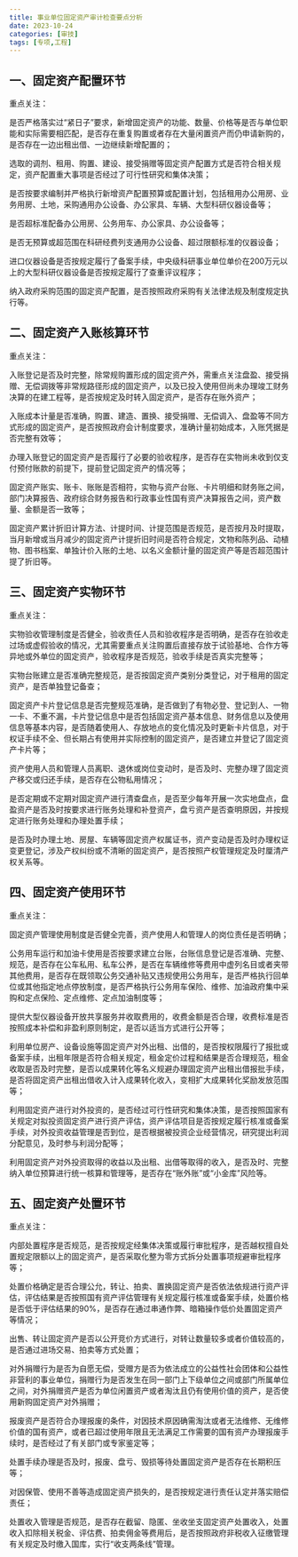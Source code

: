 ```yaml
---
title: 事业单位固定资产审计检查要点分析
date: 2023-10-24
categories: [审技]
tags: [专项,工程]
---
```


## 一、固定资产配置环节

重点关注：

是否严格落实过“紧日子”要求，新增固定资产的功能、数量、价格等是否与单位职能和实际需要相匹配，是否存在重复购置或者存在大量闲置资产而仍申请新购的，是否存在一边出租出借、一边继续新增配置的；

选取的调剂、租用、购置、建设、接受捐赠等固定资产配置方式是否符合相关规定，资产配置重大事项是否经过了可行性研究和集体决策；

是否按要求编制并严格执行新增资产配置预算或配置计划，包括租用办公用房、业务用房、土地，采购通用办公设备、办公家具、车辆、大型科研仪器设备等；

是否超标准配备办公用房、公务用车、办公家具、办公设备等；

是否无预算或超范围在科研经费列支通用办公设备、超过限额标准的仪器设备；

进口仪器设备是否按规定履行了备案手续，中央级科研事业单位单价在200万元以上的大型科研仪器设备是否按规定履行了查重评议程序；

纳入政府采购范围的固定资产配置，是否按照政府采购有关法律法规及制度规定执行等。

## 二、固定资产入账核算环节

重点关注：

入账登记是否及时完整，除常规购置形成的固定资产外，需重点关注盘盈、接受捐赠、无偿调拨等非常规路径形成的固定资产，以及已投入使用但尚未办理竣工财务决算的在建工程等，是否按规定及时转入固定资产，是否存在账外资产；

入账成本计量是否准确，购置、建造、置换、接受捐赠、无偿调入、盘盈等不同方式形成的固定资产，是否按照政府会计制度要求，准确计量初始成本，入账凭据是否完整有效等；

办理入账登记的固定资产是否履行了必要的验收程序，是否存在实物尚未收到仅支付预付账款的前提下，提前登记固定资产的情况等；

固定资产账实、账卡、账账是否相符，实物与资产台账、卡片明细和财务账之间，部门决算报告、政府综合财务报告和行政事业性国有资产决算报告之间，资产数量、金额是否一致等；

固定资产累计折旧计算方法、计提时间、计提范围是否规范，是否按月及时提取，当月新增或当月减少的固定资产计提折旧时间是否符合规定，文物和陈列品、动植物、图书档案、单独计价入账的土地、以名义金额计量的固定资产等是否超范围计提了折旧等。

## 三、固定资产实物环节

重点关注：

实物验收管理制度是否健全，验收责任人员和验收程序是否明确，是否存在验收走过场或虚假验收的情况，尤其需要重点关注购置后直接存放于试验基地、合作方等异地或外单位的固定资产，验收程序是否规范，验收手续是否真实完整等；

实物台账建立是否准确完整规范，是否按固定资产类别分类登记，对于租用的固定资产，是否单独登记备查；

固定资产卡片登记信息是否完整规范准确，是否做到了有物必登、登记到人、一物一卡、不重不漏，卡片登记信息中是否包括固定资产基本信息、财务信息以及使用信息等基本内容，是否随着使用人、存放地点的变化情况及时更新卡片信息，对于权证手续不全、但长期占有使用并实际控制的固定资产，是否建立并登记了固定资产卡片等；

资产使用人员和管理人员离职、退休或岗位变动时，是否及时、完整办理了固定资产移交或归还手续，是否存在公物私用情况；

是否定期或不定期对固定资产进行清查盘点，是否至少每年开展一次实地盘点，盘盈资产是否及时按要求进行账务处理和补登资产，盘亏资产是否查明原因，并按规定进行账务处理和办理处置手续；

是否及时办理土地、房屋、车辆等固定资产权属证书，资产变动是否及时办理权证变更登记，涉及产权纠纷或不清晰的固定资产，是否按照产权管理规定及时厘清产权关系等。

## 四、固定资产使用环节

重点关注：

固定资产管理使用制度是否健全完善，资产使用人和管理人的岗位责任是否明确；

公务用车运行和加油卡使用是否按要求建立台账，台账信息登记是否准确、完整、规范，是否存在公车私用、私车公养，是否在车辆维修等费用中虚列名目或者夹带其他费用，是否存在既领取公务交通补贴又违规使用公务用车，是否严格执行回单位或其他指定地点停放制度，是否严格执行公务用车保险、维修、加油政府集中采购和定点保险、定点维修、定点加油制度等；

提供大型仪器设备开放共享服务并收取费用的，收费金额是否合理，收费标准是否按照成本补偿和非盈利原则制定，是否以适当方式进行公开等；

利用单位房产、设备设施等固定资产对外出租、出借的，是否按权限履行了报批或备案手续，出租年限是否符合相关规定，租金定价过程和结果是否合理规范，租金收取是否及时完整，是否以成果转化等名义规避办理固定资产出租出借报批手续，是否将固定资产出租出借收入计入成果转化收入，变相扩大成果转化奖励发放范围等；

利用固定资产进行对外投资的，是否经过可行性研究和集体决策，是否按照国家有关规定对拟投资固定资产进行资产评估，资产评估项目是否按规定履行核准或备案手续，对外投资收益管理是否到位，是否根据被投资企业经营情况，研究提出利润分配意见，及时参与利润分配等；

利用固定资产对外投资取得的收益以及出租、出借等取得的收入，是否及时、完整纳入单位预算进行统一核算和管理等，是否存在“账外账”或“小金库”风险等。

## 五、固定资产处置环节

重点关注：

内部处置程序是否规范，是否按规定经集体决策或履行审批程序，是否越权擅自处置规定限额以上的固定资产，是否采取化整为零方式拆分处置事项规避审批程序等；

处置价格确定是否合理公允，转让、拍卖、置换固定资产是否依法依规进行资产评估，评估结果是否按照国有资产评估管理有关规定履行核准或备案手续，处置价格是否低于评估结果的90%，是否存在通过串通作弊、暗箱操作低价处置固定资产等情况；

出售、转让固定资产是否以公开竞价方式进行，对转让数量较多或者价值较高的，是否通过进场交易、拍卖等方式处置；

对外捐赠行为是否为自愿无偿，受赠方是否为依法成立的公益性社会团体和公益性非营利的事业单位，捐赠行为是否发生在同一部门上下级单位之间或部门所属单位之间，对外捐赠资产是否为单位闲置资产或者淘汰且仍有使用价值的资产，是否使用新购固定资产对外捐赠；

报废资产是否符合办理报废的条件，对因技术原因确需淘汰或者无法维修、无维修价值的国有资产，或者已超过使用年限且无法满足工作需要的国有资产办理报废手续时，是否经过了有关部门或专家鉴定等；

处置手续办理是否及时，报废、盘亏、毁损等待处置固定资产是否存在长期积压等；

对因保管、使用不善等造成固定资产损失的，是否按规定进行责任认定并落实赔偿责任；

处置收入管理是否规范，是否存在截留、隐匿、坐收坐支固定资产处置收入，处置收入扣除相关税金、评估费、拍卖佣金等费用后，是否按照政府非税收入征缴管理有关规定及时缴入国库，实行“收支两条线”管理。